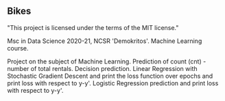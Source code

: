 ## Bikes

"This project is licensed under the terms of the MIT license."

Msc in Data Science 2020-21, NCSR 'Demokritos'. Machine Learning course. 

Project on the subject of Machine Learning. 
Prediction of count (cnt) - number of total rentals. 
Decision prediction. 
Linear Regression with Stochastic Gradient Descent and print the loss function over epochs and print loss with respect to y-y'. 
Logistic Regression prediction and print loss with respect to y-y'. 
